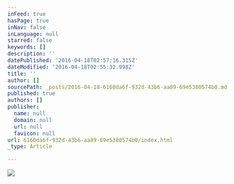 ```yaml
---
inFeed: true
hasPage: true
inNav: false
inLanguage: null
starred: false
keywords: []
description: ''
datePublished: '2016-04-18T02:57:16.315Z'
dateModified: '2016-04-18T02:55:32.998Z'
title: ''
author: []
sourcePath: _posts/2016-04-18-6160da6f-932d-43b6-aa89-69e5380574b0.md
published: true
authors: []
publisher:
  name: null
  domain: null
  url: null
  favicon: null
url: 6160da6f-932d-43b6-aa89-69e5380574b0/index.html
_type: Article

---
```

![](https://the-grid-user-content.s3-us-west-2.amazonaws.com/ec5d9f7f-27e8-435c-9a87-64a50a0d869e.jpg)